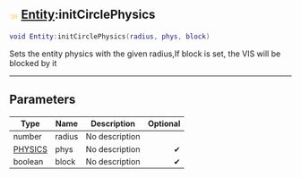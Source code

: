 ## ![shared](.gitbook/assets/shared.png) [Entity](./readme/Entity/README.md):initCirclePhysics

```lua
void Entity:initCirclePhysics(radius, phys, block)
```

Sets the entity physics with the given radius,If block is set, the VIS will be blocked by it

------
## Parameters

| Type   | Name | Description | Optional |
| ------ | ---- | ----------- | -------: |
| number | radius | No description |  |
| [PHYSICS](./readme/PHYSICS/README.md) | phys | No description | ✔ |
| boolean | block | No description | ✔ |


